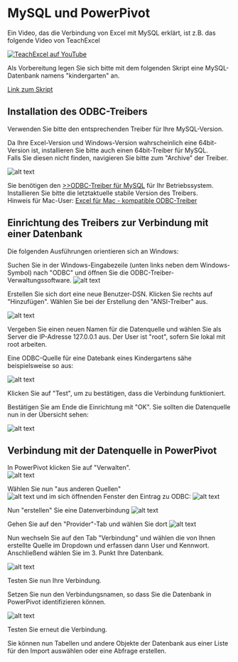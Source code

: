  # MySQL und PowerPivot
 
 Ein Video, das die Verbindung von Excel mit MySQL erklärt, ist z.B. das folgende Video von TeachExcel
  
[![TeachExcel auf YouTube](https://img.youtube.com/vi/sZ2U_OzE3Qc/0.jpg)](https://youtu.be/sZ2U_OzE3Qc?si=k_XGh40rJi5one5D)

Als Vorbereitung legen Sie sich bitte mit dem folgenden Skript eine MySQL-Datenbank namens "kindergarten" an. 

[Link zum Skript](2024-05-20%20kindergarten.sql)

## Installation des ODBC-Treibers

Verwenden Sie bitte den entsprechenden Treiber für Ihre MySQL-Version. 

Da Ihre Excel-Version und Windows-Version wahrscheinlich eine 64bit-Version ist, installieren Sie bitte auch einen 64bit-Treiber für MySQL.  
Falls Sie diesen nicht finden, navigieren Sie bitte zum "Archive" der Treiber. 

![alt text](image-12.png)

Sie benötigen den [>>ODBC-Treiber für MySQL](https://dev.mysql.com/downloads/connector/odbc/) für Ihr Betriebssystem. Installieren Sie bitte die letztaktuelle stabile Version des Treibers.  
Hinweis für Mac-User: [Excel für Mac - kompatible ODBC-Treiber](https://support.microsoft.com/de-de/office/mit-excel-f%C3%BCr-mac-kompatible-odbc-treiber-9fa6bc7f-d19e-4f7f-9be4-92e85c77d712#:~:text=Wenn%20Sie%20Daten%20aus%20einer%20Datenbank%20nach%20Excel,f%C3%BCr%20Excel%202019%20und%20Microsoft%20365%20f%C3%BCr%20Mac.)

## Einrichtung des Treibers zur Verbindung mit einer Datenbank

Die folgenden Ausführungen orientieren sich an Windows:

Suchen Sie in der Windows-Eingabezeile (unten links neben dem Windows-Symbol) nach "ODBC" und öffnen Sie die ODBC-Treiber-Verwaltungssoftware.
![alt text](image.png)

Erstellen Sie sich dort eine neue Benutzer-DSN. Klicken Sie rechts auf "Hinzufügen". Wählen Sie bei der Erstellung den "ANSI-Treiber" aus.  

![alt text](image-1.png)

Vergeben Sie einen neuen Namen für die Datenquelle und wählen Sie als Server die IP-Adresse 127.0.0.1 aus. Der User ist "root", sofern Sie lokal mit root arbeiten. 

Eine ODBC-Quelle für eine Datebank eines Kindergartens sähe beispielsweise so aus:

![alt text](image-2.png)

Klicken Sie auf "Test", um zu bestätigen, dass die Verbindung funktioniert. 

Bestätigen Sie am Ende die Einrichtung mit "OK".
Sie sollten die Datenquelle nun in der Übersicht sehen:

![alt text](image-3.png)

## Verbindung mit der Datenquelle in PowerPivot

In PowerPivot klicken Sie auf "Verwalten".  
![alt text](image-4.png)

Wählen Sie nun "aus anderen Quellen"  
![alt text](image-5.png)
und im sich öffnenden Fenster den Eintrag zu ODBC:
![alt text](image-6.png)

Nun "erstellen" Sie eine Datenverbindung 
![alt text](image-7.png)

Gehen Sie auf den "Provider"-Tab und wählen Sie dort 
![alt text](image-8.png)

Nun wechseln Sie auf den Tab "Verbindung" und wählen die von Ihnen erstellte Quelle im Dropdown und erfassen dann User und Kennwort. Anschließend wählen Sie im 3. Punkt Ihre Datenbank.

![alt text](image-9.png)

Testen Sie nun Ihre Verbindung. 

Setzen Sie nun den Verbindungsnamen, so dass Sie die Datenbank in PowerPivot identifizieren können.

![alt text](image-10.png)

Testen Sie erneut die Verbindung.  

Sie können nun Tabellen und andere Objekte der Datenbank aus einer Liste für den Import auswählen oder eine Abfrage erstellen. 
